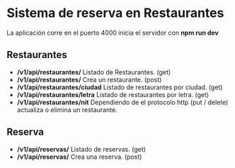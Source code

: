 # Sistema de reserva en Restaurantes

La aplicación corre en el puerto 4000 inicia el servidor con **npm run dev**

## Restaurantes
- **/v1/api/restaurantes/**     Listado de Restaurantes. (get)
- **/v1/api/restaurantes/**     Crea un restaurante. (post)
- **/v1/api/restaurantes/ciudad**   Listado de restaurantes por ciudad. (get)
- **/v1/api/restaurantes/letra**    Listado de restaurantes por letra. (get)
- **/v1/api/restaurantes/nit**      Dependiendo de el protocolo http (put / delete) actualiza o elimina un restaurante.

## Reserva
- **/v1/api/reservas/**     Listado de reservas. (get)
- **/v1/api/reservas/**     Crea una reserva. (post)
